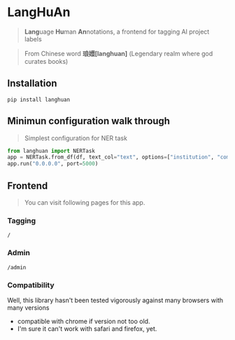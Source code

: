 # LangHuAn
> **Lang**uage **Hu**man **An**notations, a frontend for tagging AI project labels

> From Chinese word **琅嬛[langhuan]** (Legendary realm where god curates books)

## Installation
```shell
pip install langhuan
```

## Minimun configuration walk through
> Simplest configuration for NER task

```python
from langhuan import NERTask
app = NERTask.from_df(df, text_col="text", options=["institution", "company", "name"])
app.run("0.0.0.0", port=5000)
```

## Frontend
> You can visit following pages for this app.

### Tagging
```/``` 

### Admin
```/admin```

### Compatibility
Well, this library hasn't been tested vigorously against many browsers with many versions
* compatible with chrome if version not too old.
* I'm sure it can't work with safari and firefox, yet.